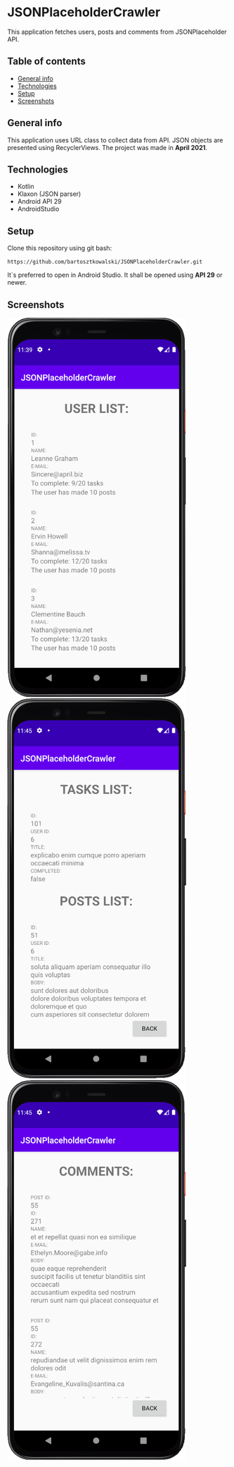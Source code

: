 # JSONPlaceholderCrawler
This application fetches users, posts and comments from JSONPlaceholder API.

## Table of contents
* [General info](#general-info)
* [Technologies](#technologies)
* [Setup](#setup)
* [Screenshots](#examples)

## General info
This application uses URL class to collect data from API. 
JSON objects are presented using RecyclerViews.
The project was made in **April 2021**.

## Technologies
* Kotlin
* Klaxon (JSON parser)
* Android API 29
* AndroidStudio

## Setup
Clone this repository using git bash:
```
https://github.com/bartosztkowalski/JSONPlaceholderCrawler.git
```
It`s preferred to open in Android Studio. It shall be opened using **API 29** or newer.

## Screenshots
![Main menu](./screenshots/00.png)
![Second activity](./screenshots/01.png)
![Third activity](./screenshots/02.png)